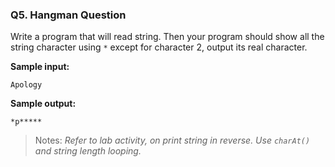 ### Q5. Hangman Question

Write a program that will read string. Then your program should show all the string character using `*` except for character 2, output its real character.

**Sample input:**

```
Apology
```

**Sample output:**

```
*p*****
```

> Notes: _Refer to lab activity, on print string in reverse. Use `charAt()` and string length looping._
